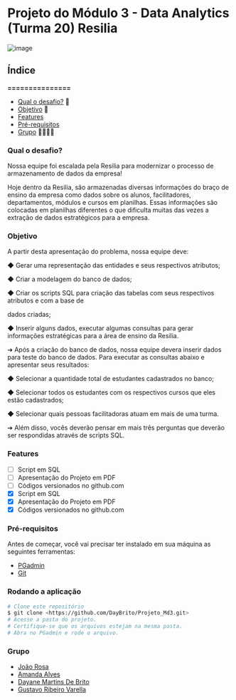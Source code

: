 # Projeto do Módulo 3 - Data Analytics (Turma 20) Resilia

![image](https://user-images.githubusercontent.com/106848389/180666234-915735fb-ebe4-4d95-80d0-470a129a5fab.png)

## Índice
**===============**
- [Qual o desafio?](#qual-o-desafio) 🚨
- [Objetivo](#objetivo) 🚀  
- [Features](#features)
- [Pré-requisitos](#pré-requisitos)
- [Grupo](#grupo) 👨‍💻👩‍💻
### **Qual o desafio?**
Nossa equipe foi escalada pela Resilia para modernizar o processo de
armazenamento de dados da empresa!

Hoje dentro da Resilia, são armazenadas diversas informações do braço de ensino da
empresa como dados sobre os alunos, facilitadores, departamentos, módulos e cursos em
planilhas. Essas informações são colocadas em planilhas diferentes o que dificulta muitas das
vezes a extração de dados estratégicos para a empresa.

### **Objetivo**
A partir desta apresentação do problema, nossa equipe deve:

◆ Gerar uma representação das entidades e seus respectivos atributos;

◆ Criar a modelagem do banco de dados;

◆ Criar os scripts SQL para criação das tabelas com seus respectivos atributos e com a base de

dados criadas;

◆ Inserir alguns dados, executar algumas consultas para gerar informações estratégicas para a área
de ensino da Resilia.

➔ Após a criação do banco de dados, nossa equipe devera inserir dados para teste do banco de
dados. Para executar as consultas abaixo e apresentar seus resultados:

◆ Selecionar a quantidade total de estudantes cadastrados no banco;

◆ Selecionar todos os estudantes com os respectivos cursos que eles estão cadastrados;

◆ Selecionar quais pessoas facilitadoras atuam em mais de uma turma.

➔ Além disso, vocês deverão pensar em mais três perguntas que deverão ser respondidas através de
scripts SQL.



### **Features**
- [ ] Script em SQL
- [ ] Apresentação do Projeto em PDF
- [ ] Códigos versionados no github.com
- [x] Script em SQL
- [x] Apresentação do Projeto em PDF
- [x] Códigos versionados no github.com

### **Pré-requisitos**
 Antes de começar, você vai precisar ter instalado em sua máquina as seguintes ferramentas:
- [PGadmin](https://www.pgadmin.org/)
- [Git](https://git-scm.com)
### **Rodando a aplicação**
```bash
# Clone este repositório
$ git clone <https://github.com/DayBrito/Projeto_Md3.git>
# Acesse a pasta do projeto.
# Certifique-se que os arquivos estejam na mesma pasta.
# Abra no PGadmin e rode o arquivo.
```


### **Grupo**
- [João Rosa](https://github.com/joaorosa2)
- [Amanda Alves](https://github.com/AmandaAlR)
- [Dayane Martins De Brito](https://github.com/DayBrito)
- [Gustavo Ribeiro Varella](https://github.com/gustavovarella)
